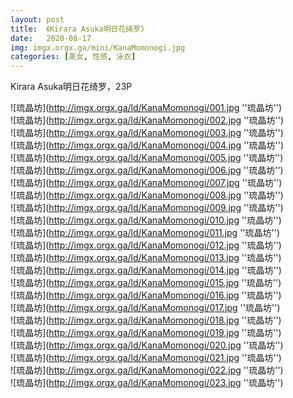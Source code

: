 ```yaml
---
layout: post
title:  《Kirara Asuka明日花绮罗》
date:   2020-08-17
img: imgx.orgx.ga/mini/KanaMomonogi.jpg
categories: [美女, 性感, 泳衣]
---
```


Kirara Asuka明日花绮罗，23P

![琉晶坊](http://imgx.orgx.ga/ld/KanaMomonogi/001.jpg ''琉晶坊'') <br>
![琉晶坊](http://imgx.orgx.ga/ld/KanaMomonogi/002.jpg ''琉晶坊'') <br>
![琉晶坊](http://imgx.orgx.ga/ld/KanaMomonogi/003.jpg ''琉晶坊'') <br>
![琉晶坊](http://imgx.orgx.ga/ld/KanaMomonogi/004.jpg ''琉晶坊'') <br>
![琉晶坊](http://imgx.orgx.ga/ld/KanaMomonogi/005.jpg ''琉晶坊'') <br>
![琉晶坊](http://imgx.orgx.ga/ld/KanaMomonogi/006.jpg ''琉晶坊'') <br>
![琉晶坊](http://imgx.orgx.ga/ld/KanaMomonogi/007.jpg ''琉晶坊'') <br>
![琉晶坊](http://imgx.orgx.ga/ld/KanaMomonogi/008.jpg ''琉晶坊'') <br>
![琉晶坊](http://imgx.orgx.ga/ld/KanaMomonogi/009.jpg ''琉晶坊'') <br>
![琉晶坊](http://imgx.orgx.ga/ld/KanaMomonogi/010.jpg ''琉晶坊'') <br>
![琉晶坊](http://imgx.orgx.ga/ld/KanaMomonogi/011.jpg ''琉晶坊'') <br>
![琉晶坊](http://imgx.orgx.ga/ld/KanaMomonogi/012.jpg ''琉晶坊'') <br>
![琉晶坊](http://imgx.orgx.ga/ld/KanaMomonogi/013.jpg ''琉晶坊'') <br>
![琉晶坊](http://imgx.orgx.ga/ld/KanaMomonogi/014.jpg ''琉晶坊'') <br>
![琉晶坊](http://imgx.orgx.ga/ld/KanaMomonogi/015.jpg ''琉晶坊'') <br>
![琉晶坊](http://imgx.orgx.ga/ld/KanaMomonogi/016.jpg ''琉晶坊'') <br>
![琉晶坊](http://imgx.orgx.ga/ld/KanaMomonogi/017.jpg ''琉晶坊'') <br>
![琉晶坊](http://imgx.orgx.ga/ld/KanaMomonogi/018.jpg ''琉晶坊'') <br>
![琉晶坊](http://imgx.orgx.ga/ld/KanaMomonogi/019.jpg ''琉晶坊'') <br>
![琉晶坊](http://imgx.orgx.ga/ld/KanaMomonogi/020.jpg ''琉晶坊'') <br>
![琉晶坊](http://imgx.orgx.ga/ld/KanaMomonogi/021.jpg ''琉晶坊'') <br>
![琉晶坊](http://imgx.orgx.ga/ld/KanaMomonogi/022.jpg ''琉晶坊'') <br>
![琉晶坊](http://imgx.orgx.ga/ld/KanaMomonogi/023.jpg ''琉晶坊'') <br>
